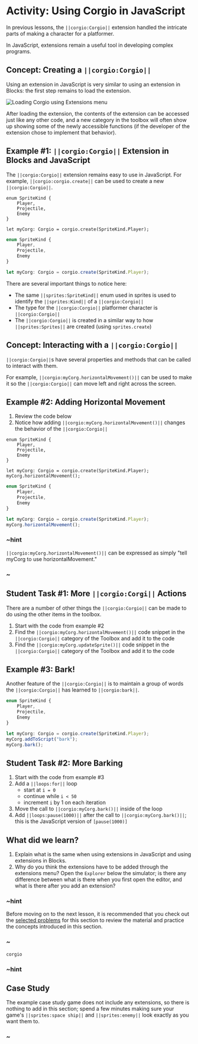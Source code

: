 # Activity: Using Corgio in JavaScript

In previous lessons, the ``||corgio:Corgio||`` extension handled the intricate
parts of making a character for a platformer.

In JavaScript, extensions remain a useful tool in developing complex programs.

## Concept: Creating a ``||corgio:Corgio||``

Using an extension in JavaScript is very similar to using an extension in Blocks:
the first step remains to load the extension.

![Loading Corgio using Extensions menu](/static/courses/csintro3/structure/loading-extension.gif)

After loading the extension, the contents of the extension can be accessed just
like any other code, and a new category in the toolbox will often show up showing
some of the newly accessible functions (if the developer of the extension chose
to implement that behavior).

## Example #1: ``||corgio:Corgio||`` Extension in Blocks and JavaScript

The ``||corgio:Corgio||`` extension remains easy to use in JavaScript.
For example, ``||corgio:corgio.create||`` can be used to create a new ``||corgio:Corgio||``.

```blocks
enum SpriteKind {
    Player,
    Projectile,
    Enemy
}

let myCorg: Corgio = corgio.create(SpriteKind.Player);
```

```typescript
enum SpriteKind {
    Player,
    Projectile,
    Enemy
}

let myCorg: Corgio = corgio.create(SpriteKind.Player);
```

There are several important things to notice here:

* The same ``||sprites:SpriteKind||`` enum used in sprites is used to identify
the ``||sprites:Kind||`` of a ``||corgio:Corgio||``
* The type for the ``||corgio:Corgio||`` platformer character is ``||corgio:Corgio||``
* The ``||corgio:Corgio||`` is created in a similar way to how ``||sprites:Sprites||``
are created (using ``sprites.create``)

## Concept: Interacting with a ``||corgio:Corgio||``

``||corgio:Corgio||``s have several properties and methods that can be
called to interact with them.

For example, ``||corgio:myCorg.horizontalMovement()||`` can be used to make
it so the ``||corgio:Corgio||`` can move left and right across the screen.

## Example #2: Adding Horizontal Movement

1. Review the code below
2. Notice how adding ``||corgio:myCorg.horizontalMovement()||`` changes the
behavior of the ``||corgio:Corgio||``

```blocks
enum SpriteKind {
    Player,
    Projectile,
    Enemy
}

let myCorg: Corgio = corgio.create(SpriteKind.Player);
myCorg.horizontalMovement();
```

```typescript
enum SpriteKind {
    Player,
    Projectile,
    Enemy
}

let myCorg: Corgio = corgio.create(SpriteKind.Player);
myCorg.horizontalMovement();
```

### ~hint

``||corgio:myCorg.horizontalMovement()||`` can be expressed as simply
"tell myCorg to use horizontalMovement."

### ~

## Student Task #1: More ``||corgio:Corgi||`` Actions

There are a number of other things the ``||corgio:Corgio||`` can be made
to do using the other items in the toolbox.

1. Start with the code from example #2
2. Find the ``||corgio:myCorg.horizontalMovement()||`` code snippet in the
``||corgio:Corgio||`` category of the Toolbox and add it to the code
3. Find the ``||corgio:myCorg.updateSprite()||`` code snippet in the
``||corgio:Corgio||`` category of the Toolbox and add it to the code

## Example #3: Bark!

Another feature of the ``||corgio:Corgio||`` is to maintain a group of words
the ``||corgio:Corgio||`` has learned to ``||corgio:bark||``. 

```typescript
enum SpriteKind {
    Player,
    Projectile,
    Enemy
}

let myCorg: Corgio = corgio.create(SpriteKind.Player);
myCorg.addToScript("bark");
myCorg.bark();
```

## Student Task #2: More Barking

1. Start with the code from example #3
2. Add a ``||loops:for||`` loop
    * start at ``i = 0``
    * continue while ``i < 50``
    * increment ``i`` by 1 on each iteration
3. Move the call to ``||corgio:myCorg.bark()||`` inside of the loop
4. Add ``||loops:pause(1000)||`` after the call to ``||corgio:myCorg.bark()||``;
this is the JavaScript version of ``[pause(1000)]``

## What did we learn?

1. Explain what is the same when using extensions in JavaScript and using extensions in Blocks.
2. Why do you think the extensions have to be added through the extensions menu?
Open the ``Explorer`` below the simulator; is there any difference between what
is there when you first open the editor, and what is there after you add an extension?

### ~hint

Before moving on to the next lesson, it is recommended that you check out the
[selected problems](/courses/csintro3/structure/extensions-problems) for this section
to review the material and practice the concepts introduced in this section.

### ~

```package
corgio
```

### ~hint

## Case Study

The example case study game does not include any extensions, so there is nothing to
add in this section; spend a few minutes making sure your game's ``||sprites:space ship||``
and ``||sprites:enemy||`` look exactly as you want them to.

### ~